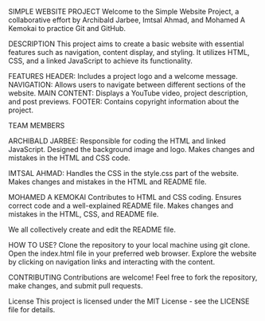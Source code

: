 SIMPLE WEBSITE PROJECT
Welcome to the Simple Website Project, a collaborative effort by Archibald Jarbee, Imtsal Ahmad, and Mohamed A Kemokai to practice Git and GitHub.

DESCRIPTION
This project aims to create a basic website with essential features such as navigation, content display, and styling. It utilizes HTML, CSS, and a linked JavaScript to achieve its functionality.

FEATURES
HEADER: Includes a project logo and a welcome message.
NAVIGATION: Allows users to navigate between different sections of the website.
MAIN CONTENT: Displays a YouTube video, project description, and post previews.
FOOTER: Contains copyright information about the project.

TEAM MEMBERS

ARCHIBALD JARBEE:
Responsible for coding the HTML and linked JavaScript.
Designed the background image and logo.
Makes changes and mistakes in the HTML and CSS code.

IMTSAL AHMAD:
Handles the CSS in the style.css part of the website.
Makes changes and mistakes in the HTML and README file.

MOHAMED A KEMOKAI
Contributes to HTML and CSS coding.
Ensures correct code and a well-explained README file.
Makes changes and mistakes in the HTML, CSS, and README file.

We all collectively create and edit the README file.

HOW TO USE?
Clone the repository to your local machine using git clone.
Open the index.html file in your preferred web browser.
Explore the website by clicking on navigation links and interacting with the content.

CONTRIBUTING
Contributions are welcome! Feel free to fork the repository, make changes, and submit pull requests.

License
This project is licensed under the MIT License - see the LICENSE file for details.
